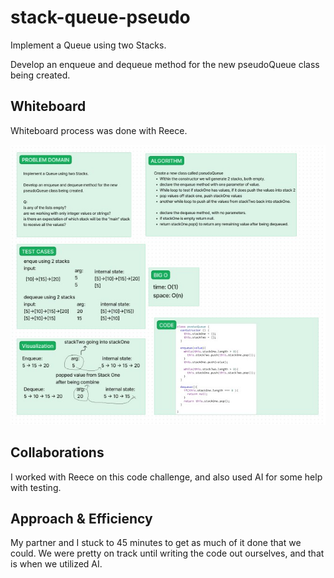 # stack-queue-pseudo

Implement a Queue using two Stacks.

Develop an enqueue and dequeue method for the new
pseudoQueue class being created.

## Whiteboard

Whiteboard process was done with Reece.

![Whiteboad](../assets/dsa11.jpg)

## Collaborations

I worked with Reece on this code challenge, and also used AI for some help with testing.


## Approach & Efficiency

My partner and I stuck to 45 minutes to get as much of it done that we could. We were pretty on track until writing the code out ourselves, and that is when we utilized AI.

